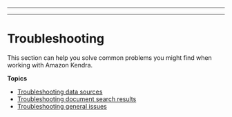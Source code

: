 --------

--------

# Troubleshooting<a name="troubleshooting"></a>

This section can help you solve common problems you might find when working with Amazon Kendra\. 

**Topics**
+ [Troubleshooting data sources](troubleshooting-data-sources.md)
+ [Troubleshooting document search results](troubleshooting-search-results.md)
+ [Troubleshooting general issues](troubleshooting-general.md)